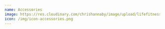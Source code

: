 ```yaml
---
name: Accessories
image: https://res.cloudinary.com/chrishannaby/image/upload/lifefitness/accessories.jpg
icon: /img/icon-accessories.png
---
```

